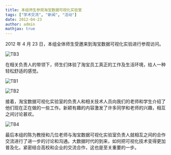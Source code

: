```yaml
---
title: 本组师生参观淘宝数据可视化实验室
tags: ["学术交流", "新闻", "活动"]
date: 2012-04-23
author: admin
mathjax: true
---
```


2012 年 4 月 23 日，本组全体师生受邀来到淘宝数据可视化实验进行参观访问。

![TB3](http://www.cad.zju.edu.cn/home/vagblog/wp-content/uploads/2012/06/TB3.jpg)

在相关负责人的带领下，师生们体验了淘宝员工真正的工作及生活环境，给人一种轻松舒适的感觉。

![TB1](http://www.cad.zju.edu.cn/home/vagblog/wp-content/uploads/2012/06/TB1.jpg)

![TB2](http://www.cad.zju.edu.cn/home/vagblog/wp-content/uploads/2012/06/TB2.jpg)

接着，淘宝数据可视化实验室的负责人和相关技术人员向我们的老师和学生介绍了他们现在正在做的一些工作。新颖有趣的内容激发了许多同学和老师的兴趣，相互之间讨论甚欢。

![TB4](http://www.cad.zju.edu.cn/home/vagblog/wp-content/uploads/2012/06/TB4.jpg)

最后本组的陈为教授和几位老师与淘宝数据可视化实验室负责人就相互之间的合作交流进行了进一步的讨论和沟通。大数据时代的到来，如何把可视化技术变得更加普及化，紧密结合高校和企业的交流合作，这也是至关重要的一步。
